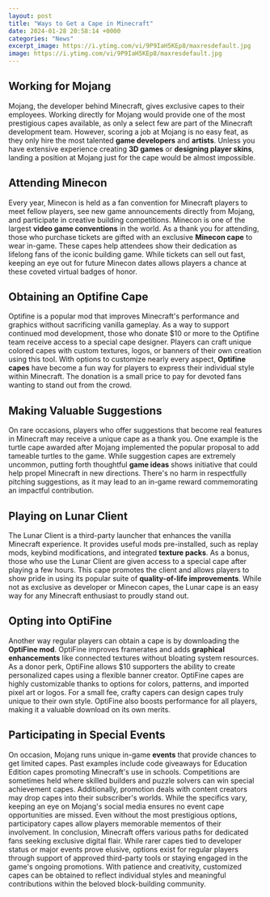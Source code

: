 ```yaml
---
layout: post
title: "Ways to Get a Cape in Minecraft"
date: 2024-01-28 20:58:14 +0000
categories: "News"
excerpt_image: https://i.ytimg.com/vi/9P9IaH5KEp8/maxresdefault.jpg
image: https://i.ytimg.com/vi/9P9IaH5KEp8/maxresdefault.jpg
---
```


## Working for Mojang
Mojang, the developer behind Minecraft, gives exclusive capes to their employees. Working directly for Mojang would provide one of the most prestigious capes available, as only a select few are part of the Minecraft development team. However, scoring a job at Mojang is no easy feat, as they only hire the most talented **game developers** and **artists**. Unless you have extensive experience creating **3D games** or **designing player skins**, landing a position at Mojang just for the cape would be almost impossible.
## Attending Minecon
Every year, Minecon is held as a fan convention for Minecraft players to meet fellow players, see new game announcements directly from Mojang, and participate in creative building competitions. Minecon is one of the largest **video game conventions** in the world. As a thank you for attending, those who purchase tickets are gifted with an exclusive **Minecon cape** to wear in-game. These capes help attendees show their dedication as lifelong fans of the iconic building game. While tickets can sell out fast, keeping an eye out for future Minecon dates allows players a chance at these coveted virtual badges of honor. 
## Obtaining an Optifine Cape  
Optifine is a popular mod that improves Minecraft's performance and graphics without sacrificing vanilla gameplay. As a way to support continued mod development, those who donate $10 or more to the Optifine team receive access to a special cape designer. Players can craft unique colored capes with custom textures, logos, or banners of their own creation using this tool. With options to customize nearly every aspect, **Optifine capes** have become a fun way for players to express their individual style within Minecraft. The donation is a small price to pay for devoted fans wanting to stand out from the crowd.
## Making Valuable Suggestions
On rare occasions, players who offer suggestions that become real features in Minecraft may receive a unique cape as a thank you. One example is the turtle cape awarded after Mojang implemented the popular proposal to add tameable turtles to the game. While suggestion capes are extremely uncommon, putting forth thoughtful **game ideas** shows initiative that could help propel Minecraft in new directions. There's no harm in respectfully pitching suggestions, as it may lead to an in-game reward commemorating an impactful contribution.  
## Playing on Lunar Client
The Lunar Client is a third-party launcher that enhances the vanilla Minecraft experience. It provides useful mods pre-installed, such as replay mods, keybind modifications, and integrated **texture packs**. As a bonus, those who use the Lunar Client are given access to a special cape after playing a few hours. This cape promotes the client and allows players to show pride in using its popular suite of **quality-of-life improvements**. While not as exclusive as developer or Minecon capes, the Lunar cape is an easy way for any Minecraft enthusiast to proudly stand out.
## Opting into OptiFine
Another way regular players can obtain a cape is by downloading the **OptiFine mod**. OptiFine improves framerates and adds **graphical enhancements** like connected textures without bloating system resources. As a donor perk, OptiFine allows $10 supporters the ability to create personalized capes using a flexible banner creator. OptiFine capes are highly customizable thanks to options for colors, patterns, and imported pixel art or logos. For a small fee, crafty capers can design capes truly unique to their own style. OptiFine also boosts performance for all players, making it a valuable download on its own merits.  
## Participating in Special Events
On occasion, Mojang runs unique in-game **events** that provide chances to get limited capes. Past examples include code giveaways for Education Edition capes promoting Minecraft's use in schools. Competitions are sometimes held where skilled builders and puzzle solvers can win special achievement capes. Additionally, promotion deals with content creators may drop capes into their subscriber's worlds. While the specifics vary, keeping an eye on Mojang's social media ensures no event cape opportunities are missed. Even without the most prestigious options, participatory capes allow players memorable mementos of their involvement.
In conclusion, Minecraft offers various paths for dedicated fans seeking exclusive digital flair. While rarer capes tied to developer status or major events prove elusive, options exist for regular players through support of approved third-party tools or staying engaged in the game's ongoing promotions. With patience and creativity, customized capes can be obtained to reflect individual styles and meaningful contributions within the beloved block-building community.